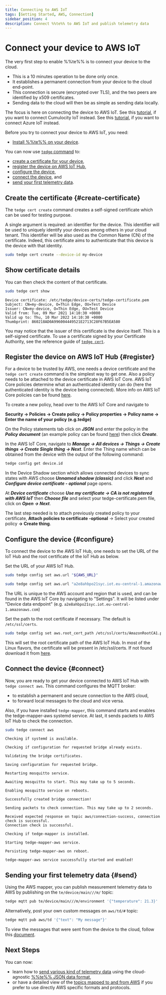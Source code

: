 ```yaml
---
title: Connecting to AWS IoT
tags: [Getting Started, AWS, Connection]
sidebar_position: 4
description: Connect %%te%% to AWS IoT and publish telemetry data
---
```


# Connect your device to AWS IoT

The very first step to enable %%te%% is to connect your device to the cloud.

* This is a 10 minutes operation to be done only once.
* It establishes a permanent connection from your device to the cloud end-point.
* This connection is secure (encrypted over TLS), and the two peers are identified by x509 certificates.
* Sending data to the cloud will then be as simple as sending data locally.

The focus is here on connecting the device to AWS IoT.
See this [tutorial](connect-c8y.md), if you want to connect Cumulocity IoT instead.
See this [tutorial](connect-azure.md), if you want to connect Azure IoT instead.

Before you try to connect your device to AWS IoT, you need:

* [Install %%te%% on your device](../install/index.md).

You can now use [`tedge` command](../references/cli/index.md) to:

* [create a certificate for your device](#create-certificate),
* [register the device on AWS IoT Hub](#register),
* [configure the device](#configure),
* [connect the device](#connect), and
* [send your first telemetry data](#send).

## Create the certificate {#create-certificate}

The `tedge cert create` command creates a self-signed certificate which can be used for testing purpose.

A single argument is required: an identifier for the device.
This identifier will be used to uniquely identify your devices among others in your cloud tenant.
This identifier will be also used as the Common Name (CN) of the certificate.
Indeed, this certificate aims to authenticate that this device is the device with that identity.

```sh
sudo tedge cert create --device-id my-device
```

## Show certificate details

You can then check the content of that certificate.

```sh
sudo tedge cert show
```

```text title="Output"
Device certificate: /etc/tedge/device-certs/tedge-certificate.pem
Subject: CN=my-device, O=Thin Edge, OU=Test Device
Issuer: CN=my-device, O=Thin Edge, OU=Test Device
Valid from: Tue, 09 Mar 2021 14:10:30 +0000
Valid up to: Thu, 10 Mar 2022 14:10:30 +0000
Thumbprint: 860218AD0A996004449521E2713C28F67B5EA580
```

You may notice that the issuer of this certificate is the device itself.
This is a self-signed certificate.
To use a certificate signed by your Certificate Authority,
see the reference guide of [`tedge cert`](../references/cli/tedge-cert.md).

## Register the device on AWS IoT Hub {#register}

For a device to be trusted by AWS, one needs a device certificate and the `tedge cert create` command is the simplest way to get one.
Also a policy needs to be attached to the device certificate in AWS IoT Core. AWS IoT Core policies determine what an
authenticated identity can do (here the authenticated identity is the device being connected). More info on AWS IoT Core
policies can be found [here](https://docs.aws.amazon.com/iot/latest/developerguide/iot-policies.html).

To create a new policy, head over to the AWS IoT Core and navigate to

**Security &rarr; Policies &rarr; Create policy &rarr; Policy properties &rarr; Policy name &rarr; Enter the name of your policy (e.g.tedge)**

On the Policy statements tab click on ***JSON*** and enter the policy in the ***Policy document*** (an example policy can be found [here](./aws-example-policy.json)) then click ***Create***.

In the AWS IoT Core, navigate to ***Manage &rarr; All devices &rarr; Things &rarr; Create things &rarr; Create Single thing &rarr; Next***. Enter the Thing name which can be obtained from the device with the output of the following command:

```sh
tedge config get device.id
```

In the Device Shadow section which allows connected devices to sync states with AWS choose ***Unnamed shadow (classic)*** and click ***Next*** and ***Configure device certificate - optional*** page opens.

At ***Device certificate*** choose ***Use my certificate &rarr; CA is not registered with AWS IoT*** then ***Choose file*** and select your tedge-certificate.pem file, click on ***Open &rarr; Next***.

The last step needed is to attach previously created policy to your certificate, **Attach policies to certificate -optional** &rarr; Select your created policy **&rarr; Create thing**.

## Configure the device {#configure}

To connect the device to the AWS IoT Hub, one needs to set the URL of the IoT Hub and the root certificate of the IoT
Hub as below.

Set the URL of your AWS IoT Hub.

```sh
sudo tedge config set aws.url "${AWS_URL}"
```

```sh title="Example"
sudo tedge config set aws.url "a2e8ahbpo21syc.iot.eu-central-1.amazonaws.com"
```

The URL is unique to the AWS account and region that is used, and can be found in the AWS IoT Core by navigating to
"Settings". It will be listed under "Device data endpoint" (e.g. `a2e8ahbpo21syc.iot.eu-central-1.amazonaws.com`)

Set the path to the root certificate if necessary. The default is `/etc/ssl/certs`.

```sh
sudo tedge config set aws.root_cert_path /etc/ssl/certs/AmazonRootCA1.pem
```

This will set the root certificate path of the AWS IoT Hub. In most of the Linux flavors, the certificate will be
present in /etc/ssl/certs. If not found download it from
[here](https://docs.aws.amazon.com/iot/latest/developerguide/server-authentication.html#server-authentication-certs).

## Connect the device {#connect}

Now, you are ready to get your device connected to AWS IoT Hub with `tedge connect aws`.
This command configures the MQTT broker:

* to establish a permanent and secure connection to the AWS cloud,
* to forward local messages to the cloud and vice versa.

Also, if you have installed `tedge-mapper`, this command starts and enables the tedge-mapper-aws systemd service.
At last, it sends packets to AWS IoT Hub to check the connection.

```sh
sudo tedge connect aws
```

```text title="Output"
Checking if systemd is available.

Checking if configuration for requested bridge already exists.

Validating the bridge certificates.

Saving configuration for requested bridge.

Restarting mosquitto service.

Awaiting mosquitto to start. This may take up to 5 seconds.

Enabling mosquitto service on reboots.

Successfully created bridge connection!

Sending packets to check connection. This may take up to 2 seconds.

Received expected response on topic aws/connection-success, connection check is successful.
Connection check is successful.

Checking if tedge-mapper is installed.

Starting tedge-mapper-aws service.

Persisting tedge-mapper-aws on reboot.

tedge-mapper-aws service successfully started and enabled!

```

## Sending your first telemetry data {#send}

Using the AWS mapper, you can publish measurement telemetry data to AWS by publishing on the `te/device/main///m/` topic:

```sh te2mqtt formats=v1
tedge mqtt pub te/device/main///m/environment '{"temperature": 21.3}'
```

Alternatively, post your own custom messages on `aws/td/#` topic:

```sh te2mqtt formats=v1
tedge mqtt pub aws/td '{"text": "My message"}'
```

To view the messages that were sent from the device to the cloud, follow this
[document](https://docs.aws.amazon.com/iot/latest/developerguide/view-mqtt-messages.html).

## Next Steps

You can now:

* learn how to [send various kind of telemetry data](send-thin-edge-data.md)
  using the cloud-agnostic [%%te%% JSON data format](../understand/thin-edge-json.md),
* or have a detailed view of the [topics mapped to and from AWS](../references/mappers/mqtt-topics.md#aws-mqtt-topics)
  if you prefer to use directly AWS specific formats and protocols.
